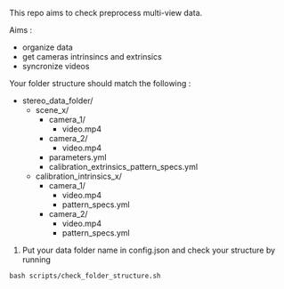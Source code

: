 This repo aims to check preprocess multi-view data.

Aims :
- organize data
- get cameras intrinsincs and extrinsics
- syncronize videos

Your folder structure should match the following :

- stereo_data_folder/
  - scene_x/
    - camera_1/
      - video.mp4
    - camera_2/
      - video.mp4
    - parameters.yml
    - calibration_extrinsics_pattern_specs.yml
  - calibration_intrinsics_x/
    - camera_1/
      - video.mp4
      - pattern_specs.yml
    - camera_2/
      - video.mp4
      - pattern_specs.yml


1. Put your data folder name in config.json and check your structure by running 

`bash scripts/check_folder_structure.sh`

